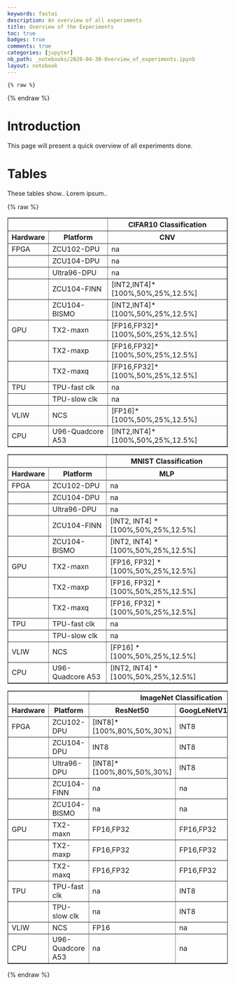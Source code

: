 ```yaml
---
keywords: fastai
description: An overview of all experiments
title: Overview of the Experiments
toc: true 
badges: true
comments: true
categories: [jupyter]
nb_path: _notebooks/2020-04-30-Overview_of_experiments.ipynb
layout: notebook
---
```


<!--
#################################################
### THIS FILE WAS AUTOGENERATED! DO NOT EDIT! ###
#################################################
# file to edit: _notebooks/2020-04-30-Overview_of_experiments.ipynb
-->

<div class="container" id="notebook-container">
        
    {% raw %}
    
<div class="cell border-box-sizing code_cell rendered">

</div>
    {% endraw %}

<div class="cell border-box-sizing text_cell rendered"><div class="inner_cell">
<div class="text_cell_render border-box-sizing rendered_html">
<h1 id="Introduction">Introduction<a class="anchor-link" href="#Introduction"> </a></h1>
</div>
</div>
</div>
<div class="cell border-box-sizing text_cell rendered"><div class="inner_cell">
<div class="text_cell_render border-box-sizing rendered_html">
<p>This page will present a quick overview of all experiments done.</p>

</div>
</div>
</div>
<div class="cell border-box-sizing text_cell rendered"><div class="inner_cell">
<div class="text_cell_render border-box-sizing rendered_html">
<h1 id="Tables">Tables<a class="anchor-link" href="#Tables"> </a></h1>
</div>
</div>
</div>
<div class="cell border-box-sizing text_cell rendered"><div class="inner_cell">
<div class="text_cell_render border-box-sizing rendered_html">
<p>These tables show.. Lorem ipsum..</p>

</div>
</div>
</div>
    {% raw %}
    
<div class="cell border-box-sizing code_cell rendered">

<div class="output_wrapper">
<div class="output">

<div class="output_area">


<div class="output_html rendered_html output_subarea ">
<table border="1" class="dataframe">
  <thead>
    <tr>
      <th colspan="2" halign="left"></th>
      <th>CIFAR10 Classification</th>
    </tr>
    <tr>
      <th>Hardware</th>
      <th>Platform</th>
      <th>CNV</th>
    </tr>
  </thead>
  <tbody>
    <tr>
      <td>FPGA</td>
      <td>ZCU102-DPU</td>
      <td>na</td>
    </tr>
    <tr>
      <td></td>
      <td>ZCU104-DPU</td>
      <td>na</td>
    </tr>
    <tr>
      <td></td>
      <td>Ultra96-DPU</td>
      <td>na</td>
    </tr>
    <tr>
      <td></td>
      <td>ZCU104-FINN</td>
      <td>[INT2,INT4]*[100%,50%,25%,12.5%]</td>
    </tr>
    <tr>
      <td></td>
      <td>ZCU104-BISMO</td>
      <td>[INT2,INT4]*[100%,50%,25%,12.5%]</td>
    </tr>
    <tr>
      <td>GPU</td>
      <td>TX2-maxn</td>
      <td>[FP16,FP32]*[100%,50%,25%,12.5%]</td>
    </tr>
    <tr>
      <td></td>
      <td>TX2-maxp</td>
      <td>[FP16,FP32]*[100%,50%,25%,12.5%]</td>
    </tr>
    <tr>
      <td></td>
      <td>TX2-maxq</td>
      <td>[FP16,FP32]*[100%,50%,25%,12.5%]</td>
    </tr>
    <tr>
      <td>TPU</td>
      <td>TPU-fast clk</td>
      <td>na</td>
    </tr>
    <tr>
      <td></td>
      <td>TPU-slow clk</td>
      <td>na</td>
    </tr>
    <tr>
      <td>VLIW</td>
      <td>NCS</td>
      <td>[FP16]*[100%,50%,25%,12.5%]</td>
    </tr>
    <tr>
      <td>CPU</td>
      <td>U96-Quadcore A53</td>
      <td>[INT2,INT4]*[100%,50%,25%,12.5%]</td>
    </tr>
  </tbody>
</table>
</div>

</div>

<div class="output_area">


<div class="output_html rendered_html output_subarea ">
<table border="1" class="dataframe">
  <thead>
    <tr>
      <th colspan="2" halign="left"></th>
      <th>MNIST Classification</th>
    </tr>
    <tr>
      <th>Hardware</th>
      <th>Platform</th>
      <th>MLP</th>
    </tr>
  </thead>
  <tbody>
    <tr>
      <td>FPGA</td>
      <td>ZCU102-DPU</td>
      <td>na</td>
    </tr>
    <tr>
      <td></td>
      <td>ZCU104-DPU</td>
      <td>na</td>
    </tr>
    <tr>
      <td></td>
      <td>Ultra96-DPU</td>
      <td>na</td>
    </tr>
    <tr>
      <td></td>
      <td>ZCU104-FINN</td>
      <td>[INT2, INT4] * [100%,50%,25%,12.5%]</td>
    </tr>
    <tr>
      <td></td>
      <td>ZCU104-BISMO</td>
      <td>[INT2, INT4] * [100%,50%,25%,12.5%]</td>
    </tr>
    <tr>
      <td>GPU</td>
      <td>TX2-maxn</td>
      <td>[FP16, FP32] * [100%,50%,25%,12.5%]</td>
    </tr>
    <tr>
      <td></td>
      <td>TX2-maxp</td>
      <td>[FP16, FP32] * [100%,50%,25%,12.5%]</td>
    </tr>
    <tr>
      <td></td>
      <td>TX2-maxq</td>
      <td>[FP16, FP32] * [100%,50%,25%,12.5%]</td>
    </tr>
    <tr>
      <td>TPU</td>
      <td>TPU-fast clk</td>
      <td>na</td>
    </tr>
    <tr>
      <td></td>
      <td>TPU-slow clk</td>
      <td>na</td>
    </tr>
    <tr>
      <td>VLIW</td>
      <td>NCS</td>
      <td>[FP16] * [100%,50%,25%,12.5%]</td>
    </tr>
    <tr>
      <td>CPU</td>
      <td>U96-Quadcore A53</td>
      <td>[INT2, INT4] * [100%,50%,25%,12.5%]</td>
    </tr>
  </tbody>
</table>
</div>

</div>

<div class="output_area">


<div class="output_html rendered_html output_subarea ">
<table border="1" class="dataframe">
  <thead>
    <tr>
      <th colspan="2" halign="left"></th>
      <th colspan="3" halign="left">ImageNet Classification</th>
    </tr>
    <tr>
      <th>Hardware</th>
      <th>Platform</th>
      <th>ResNet50</th>
      <th>GoogLeNetV1</th>
      <th>MobileNet</th>
    </tr>
  </thead>
  <tbody>
    <tr>
      <td>FPGA</td>
      <td>ZCU102-DPU</td>
      <td>[INT8]*[100%,80%,50%,30%]</td>
      <td>INT8</td>
      <td>na</td>
    </tr>
    <tr>
      <td></td>
      <td>ZCU104-DPU</td>
      <td>INT8</td>
      <td>INT8</td>
      <td>na</td>
    </tr>
    <tr>
      <td></td>
      <td>Ultra96-DPU</td>
      <td>[INT8]*[100%,80%,50%,30%]</td>
      <td>INT8</td>
      <td>INT8</td>
    </tr>
    <tr>
      <td></td>
      <td>ZCU104-FINN</td>
      <td>na</td>
      <td>na</td>
      <td>na</td>
    </tr>
    <tr>
      <td></td>
      <td>ZCU104-BISMO</td>
      <td>na</td>
      <td>na</td>
      <td>na</td>
    </tr>
    <tr>
      <td>GPU</td>
      <td>TX2-maxn</td>
      <td>FP16,FP32</td>
      <td>FP16,FP32</td>
      <td>na</td>
    </tr>
    <tr>
      <td></td>
      <td>TX2-maxp</td>
      <td>FP16,FP32</td>
      <td>FP16,FP32</td>
      <td>na</td>
    </tr>
    <tr>
      <td></td>
      <td>TX2-maxq</td>
      <td>FP16,FP32</td>
      <td>FP16,FP32</td>
      <td>na</td>
    </tr>
    <tr>
      <td>TPU</td>
      <td>TPU-fast clk</td>
      <td>na</td>
      <td>INT8</td>
      <td>INT8</td>
    </tr>
    <tr>
      <td></td>
      <td>TPU-slow clk</td>
      <td>na</td>
      <td>INT8</td>
      <td>INT8</td>
    </tr>
    <tr>
      <td>VLIW</td>
      <td>NCS</td>
      <td>FP16</td>
      <td>na</td>
      <td>na</td>
    </tr>
    <tr>
      <td>CPU</td>
      <td>U96-Quadcore A53</td>
      <td>na</td>
      <td>na</td>
      <td>na</td>
    </tr>
  </tbody>
</table>
</div>

</div>

</div>
</div>

</div>
    {% endraw %}

</div>
 

